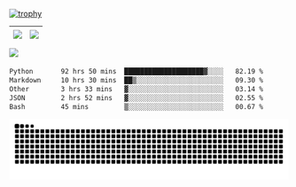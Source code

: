 [![trophy](https://github-profile-trophy.vercel.app/?username=ocss884&column=7)](https://github.com/ocss884)

| <img align="center" src="https://github-readme-stats.vercel.app/api?username=ocss884&show_icons=true&hide_border=true" /> | <img align="center" src="https://github-readme-streak-stats.herokuapp.com?user=ocss884&hide_border=true&date_format=M%20j%5B%2C%20Y%5D&ring=7EDDCF&fire=7EDDCF" /> |
| ------------------------------------------------------------ | ------------------------------------------------------------ |

![](https://komarev.com/ghpvc/?username=ocss884&color=brightgreen)

<!--START_SECTION:waka-->

```text
Python       92 hrs 50 mins  ████████████████████▓░░░░   82.19 %
Markdown     10 hrs 30 mins  ██▒░░░░░░░░░░░░░░░░░░░░░░   09.30 %
Other        3 hrs 33 mins   ▓░░░░░░░░░░░░░░░░░░░░░░░░   03.14 %
JSON         2 hrs 52 mins   ▓░░░░░░░░░░░░░░░░░░░░░░░░   02.55 %
Bash         45 mins         ▒░░░░░░░░░░░░░░░░░░░░░░░░   00.67 %
```

<!--END_SECTION:waka-->

<p align="center">
   <img src="https://github.com/ocss884/ocss884/blob/output/github-snake.svg" alt="snake">
</p>
